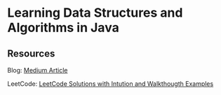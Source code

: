 # Learning Data Structures and Algorithms in Java

## Resources
Blog: [Medium Article](https://medium.com/@tushar_patil/how-to-prepare-for-dsa-zero-to-hero-53ee4b1e1ebd)


LeetCode: [LeetCode Solutions with Intution and Walkthougth Examples](./src/LeetCodePractise/README.md)
